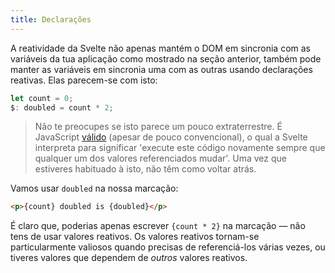 ```yaml
---
title: Declarações
---
```


A reatividade da Svelte não apenas mantém o DOM em sincronia com as variáveis da tua aplicação como mostrado na seção anterior, também pode manter as variáveis em sincronia uma com as outras usando declarações reativas. Elas parecem-se com isto:

```js
let count = 0;
$: doubled = count * 2;
```

> Não te preocupes se isto parece um pouco extraterrestre. É JavaScript [válido](https://developer.mozilla.org/en-US/docs/Web/JavaScript/Reference/Statements/label) (apesar de pouco convencional), o qual a Svelte interpreta para significar 'execute este código novamente sempre que qualquer um dos valores referenciados mudar'. Uma vez que estiveres habituado à isto, não têm como voltar atrás.

Vamos usar `doubled` na nossa marcação:

```html
<p>{count} doubled is {doubled}</p>
```

É claro que, poderias apenas escrever `{count * 2}` na marcação — não tens de usar valores reativos. Os valores reativos tornam-se particularmente valiosos quando precisas de referenciá-los várias vezes, ou tiveres valores que dependem de *outros* valores reativos.
